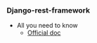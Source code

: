 ### Django-rest-framework
* All you need to know
  * [Official doc](https://www.django-rest-framework.org/)